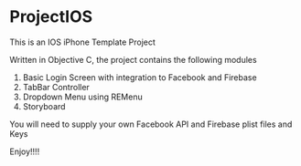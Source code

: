 # ProjectIOS


This is an IOS iPhone Template Project 

Written in Objective C, the project contains the following modules

1. Basic Login Screen with integration to Facebook and Firebase
2. TabBar Controller
3. Dropdown Menu using REMenu
4. Storyboard

You will need to supply your own Facebook API and Firebase plist files and Keys


Enjoy!!!!
 
